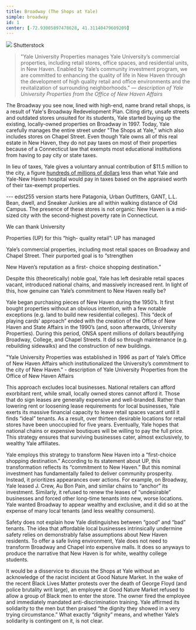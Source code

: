 ```yaml
---
title: Broadway (The Shops at Yale)
simple: broadway
id: 1
center: [-72.93005897478628, 41.31140479609209]
---
```


<div class="container right">
  <img src="/images/broadway.jpg"/>
  <span class="image-credit">Shutterstock</span>
</div>

> "Yale University Properties manages Yale University’s commercial
> properties, including retail stores, office spaces, and residential
> units, in New Haven. Enabled by Yale’s community investment program,
> we are committed to enhancing the quality of life in New Haven
> through the development of high quality retail and office
> environments and the revitalization of surrounding neighborhoods."
> &mdash; <cite> description of Yale University Properties from the
> Office of New Haven Affairs </cite>

The Broadway you see now, lined with high-end, name brand retail
shops, is a result of Yale's Broadway Redevelopment Plan. Citing
dirty, unsafe streets and outdated stores unsuited for its students,
Yale started buying up the existing, locally-owned properties on
Broadway in 1997. Today, Yale carefully manages the entire street
under "The Shops at Yale," which also includes stores on Chapel
Street. Even though Yale owns all of this real estate in New Haven,
they do not pay taxes on most of their properties because of a
Connecticut law that exempts most educational institutions from having
to pay city or state taxes.

In lieu of taxes, Yale gives a voluntary annual contribution of $11.5
million to the city, a figure
[hundreds of millions of dollars](https://www.newhavenindependent.org/index.php/archives/entry/elicker_gov/)
less than what Yale and Yale-New Haven hospital would pay in taxes
based on the appraised worth of their tax-exempt properties.

--- edst255 version starts here Patagonia, Urban Outfitters, GANT,
L.L. Bean, dwell, and Sneaker Junkies are all within walking distance
of Old Campus. The presence of these stores is not organic: New Haven
is a mid-sized city with the second-highest poverty rate in
Connecticut.

We can thank University

Properties (UP) for this “high- quality retail”: UP has managed

Yale’s commercial properties, including most retail spaces on Broadway
and Chapel Street. Their purported goal is to “strengthen

New Haven’s reputation as a first- choice shopping destination.”

Despite this (theoretically) noble goal, Yale has left desirable
retail spaces vacant, introduced national chains, and massively
increased rent. In light of this, how genuine can Yale’s commitment to
New Haven really be?

Yale began purchasing pieces of New Haven during the 1950’s. It first
bought properties without an obvious intention, with a few notable
exceptions (e.g. land to build new residential colleges). This “deck
of playing cards’ approach” ended with the creation of the Office of
New Haven and State Affairs in the 1990’s (and, soon afterwards,
University Properties). During this period, ONSA spent millions of
dollars beautifying Broadway, College, and Chapel Streets. It did so
through maintenance (e.g. rebuilding sidewalks) and the construction
of new buildings.

"Yale University Properties was established in 1996 as part of Yale’s
Office of New Haven Affairs which institutionalized the University’s
commitment to the city of New Haven." - description of Yale University
Properties from the Office of New Haven Affairs

This approach excludes local businesses. National retailers can afford
exorbitant rent, while small, locally owned stores cannot afford it.
Those that do sign leases are generally expensive and well-branded.
Rather than lowering rent or loosening lease requirements for local
businesses, Yale exerts its massive financial capacity to leave retail
spaces vacant until it finds “ideal” tenants. As a result, over
thirteen desirable locations for retail stores have been unoccupied
for five years. Eventually, Yale hopes that national chains or
expensive boutiques will be willing to pay the full price. This
strategy ensures that surviving businesses cater, almost exclusively,
to wealthy Yale affiliates.

Yale employs this strategy to transform New Haven into a “first-choice
shopping destination.” According to its statement about UP, this
transformation reflects its “commitment to New Haven.” But this
nominal investment has fundamentally failed to deliver community
prosperity. Instead, it prioritizes appearances over actions. For
example, on Broadway, Yale leased J. Crew, Au Bon Pain, and similar
chains to “anchor” its investment. Similarly, it refused to renew the
leases of “undesirable” businesses and forced other long-time tenants
into new, worse locations. Yale wanted Broadway to appear wealthy and
exclusive, and it did so at the expense of many local tenants (and
less wealthy consumers).

Safety does not explain how Yale distinguishes between “good” and
“bad” tenants. The idea that affordable local businesses intrinsically
undermine safety relies on demonstrably false assumptions about New
Haven residents. To offer a safe living environment, Yale does not
need to transform Broadway and Chapel into expensive malls. It does so
anyways to produce the narrative that New Haven is for white, wealthy
college students.

It would be a disservice to discuss the Shops at Yale without an
acknowledge of the racist incident at Good Nature Market. In the wake
of the recent Black Lives Matter protests over the death of George
Floyd (and police brutality writ large), an employee at Good Nature
Market refused to allow a group of Black men to enter the store. The
owner fired the employee and immediately mandated anti-discrimination
training. Yale affirmed its solidarity to the men but then praised
“the dignity they showed in a very trying circumstance.” What exactly
“dignity” means, and whether Yale’s solidarity is contingent on it, is
not clear.
